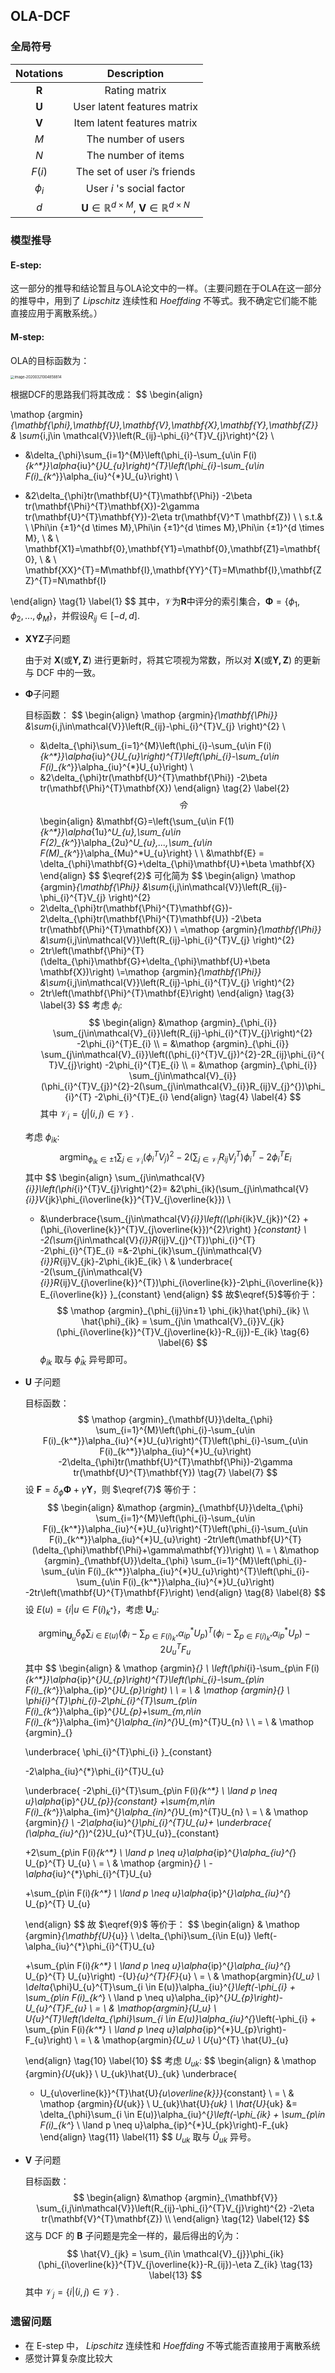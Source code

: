 ## OLA-DCF

### 全局符号

|  Notations   |                         Description                          |
| :----------: | :----------------------------------------------------------: |
| $\mathbf{R}$ |                        Rating matrix                         |
| $\mathbf{U}$ |                 User latent features matrix                  |
| $\mathbf{V}$ |                 Item latent features matrix                  |
|     $M$      |                     The number of users                      |
|     $N$      |                     The number of items                      |
|    $F(i)$    |                The set of user $i$’s friends                 |
|   $\phi_i$   |                  User $i$ 's social factor                   |
|     $d$      | $\mathbf{U} \in \mathbb{R}^{d×M}$, $\mathbf{V} \in \mathbb{R}^{d×N}$ |



### 模型推导

#### E-step:

这一部分的推导和结论暂且与OLA论文中的一样。（主要问题在于OLA在这一部分的推导中，用到了 $Lipschitz$ 连续性和 $Hoeffding$ 不等式。我不确定它们能不能直接应用于离散系统。）

#### M-step:

OLA的目标函数为：

<img src="C:\Users\QJ\AppData\Roaming\Typora\typora-user-images\image-20200321004858814.png" alt="image-20200321004858814" style="zoom:40%;" />

根据DCF的思路我们将其改成：
$$
\begin{align}

\mathop {argmin}_{\mathbf{\phi},\mathbf{U},\mathbf{V},\mathbf{X},\mathbf{Y},\mathbf{Z}} 
& \sum_{i,j\in \mathcal{V}}\left(R_{ij}-\phi_{i}^{T}V_{j}\right)^{2}
\\
+ &\delta_{\phi}\sum_{i=1}^{M}\left(\phi_{i}-\sum_{u\in F(i)_{k^*}}\alpha_{iu}^{*}U_{u}\right)^{T}\left(\phi_{i}-\sum_{u\in F(i)_{k^*}}\alpha_{iu}^{*}U_{u}\right)
\\
- &2\delta_{\phi}tr(\mathbf{U}^{T}\mathbf{\Phi}) -2\beta tr(\mathbf{\Phi}^{T}\mathbf{X})-2\gamma tr(\mathbf{U}^{T}\mathbf{Y})-2\eta tr(\mathbf{V}^T \mathbf{Z})
\\
\\
s.t.& \ \Phi\in \{±1\}^{d \times M},\Phi\in \{±1\}^{d \times M},\Phi\in \{±1\}^{d \times M},
\\
& \ \mathbf{X1}=\mathbf{0},\mathbf{Y1}=\mathbf{0},\mathbf{Z1}=\mathbf{0},
\\
& \ \mathbf{XX}^{T}=M\mathbf{I},\mathbf{YY}^{T}=M\mathbf{I},\mathbf{ZZ}^{T}=N\mathbf{I}

\end{align}
\tag{1}
\label{1}
$$
其中，$\mathcal{V}$为$\mathbf{R}$中评分的索引集合，$\mathbf{\Phi} = \{\phi_{1},\phi_{2},...,\phi_{M}\}$，并假设$R_{ij} \in [-d,d]$.

* $\mathbf{XYZ}$子问题

  由于对 $\mathbf{X}$(或$\mathbf{Y,Z}$) 进行更新时，将其它项视为常数，所以对 $\mathbf{X}$(或$\mathbf{Y,Z}$) 的更新与 DCF 中的一致。

* $\mathbf{\Phi}$子问题

  目标函数：
  $$
  \begin{align}
  \mathop {argmin}_{\mathbf{\Phi}} 
  &\sum_{i,j\in\mathcal{V}}\left(R_{ij}-\phi_{i}^{T}V_{j} \right)^{2}
  \\
  + &\delta_{\phi}\sum_{i=1}^{M}\left(\phi_{i}-\sum_{u\in F(i)_{k^*}}\alpha_{iu}^{*}U_{u}\right)^{T}\left(\phi_{i}-\sum_{u\in F(i)_{k^*}}\alpha_{iu}^{*}U_{u}\right)
  \\
  - &2\delta_{\phi}tr(\mathbf{U}^{T}\mathbf{\Phi}) -2\beta tr(\mathbf{\Phi}^{T}\mathbf{X})
  \end{align}
  \tag{2}
  \label{2}
  $$
  令
  $$
  \begin{align}
  &\mathbf{G}=\left\{\sum_{u\in F(1)_{k^*}}\alpha_{1u}^*U_{u},\sum_{u\in F(2)_{k^*}}\alpha_{2u}^*U_{u},...,\sum_{u\in F(M)_{k^*}}\alpha_{Mu}^*U_{u}\right\}
  \\
  \\
  &\mathbf{E} = \delta_{\phi}\mathbf{G}+\delta_{\phi}\mathbf{U}+\beta \mathbf{X}
  \end{align}
  $$
  $\eqref{2}$ 可化简为
  $$
  \begin{align}
  \mathop {argmin}_{\mathbf{\Phi}} 
  &\sum_{i,j\in\mathcal{V}}\left(R_{ij}-\phi_{i}^{T}V_{j} \right)^{2}
  - 2\delta_{\phi}tr(\mathbf{\Phi}^{T}\mathbf{G})- 2\delta_{\phi}tr(\mathbf{\Phi}^{T}\mathbf{U}) -2\beta tr(\mathbf{\Phi}^{T}\mathbf{X})
  \\
  =\mathop {argmin}_{\mathbf{\Phi}} 
  &\sum_{i,j\in\mathcal{V}}\left(R_{ij}-\phi_{i}^{T}V_{j} \right)^{2}
  - 2tr\left(\mathbf{\Phi}^{T}(\delta_{\phi}\mathbf{G}+\delta_{\phi}\mathbf{U}+\beta \mathbf{X})\right)
  \\=\mathop {argmin}_{\mathbf{\Phi}} 
  &\sum_{i,j\in\mathcal{V}}\left(R_{ij}-\phi_{i}^{T}V_{j} \right)^{2}
  - 2tr\left(\mathbf{\Phi}^{T}\mathbf{E}\right)
  \end{align}
  \tag{3}
  \label{3}
  $$
  考虑 $\phi_{i}$:
  $$
  \begin{align}
  &\mathop {argmin}_{\phi_{i}} \sum_{j\in\mathcal{V}_{i}}\left(R_{ij}-\phi_{i}^{T}V_{j}\right)^{2} -2\phi_{i}^{T}E_{i}
  \\
  = &\mathop {argmin}_{\phi_{i}} \sum_{j\in\mathcal{V}_{i}}\left((\phi_{i}^{T}V_{j})^{2}-2R_{ij}\phi_{i}^{T}V_{j}\right) -2\phi_{i}^{T}E_{i}
  \\
  = &\mathop {argmin}_{\phi_{i}} \sum_{j\in\mathcal{V}_{i}}(\phi_{i}^{T}V_{j})^{2}-2(\sum_{j\in\mathcal{V}_{i}}R_{ij}V_{j}^{})\phi_{i}^{T} -2\phi_{i}^{T}E_{i}
  \end{align}
  \tag{4}
  \label{4}
  $$
  其中 $\mathcal{V}_{i} = \{j|(i,j)\in \mathcal{V}\}$ .

  考虑 $\phi_{ik}$:
  $$
  \mathop {argmin}_{\phi_{ik}\in±1} \sum_{j\in\mathcal{V}_{i}}(\phi_{i}^{T}V_{j})^{2}-2(\sum_{j\in\mathcal{V}_{i}}R_{ij}V_{j}^{T})\phi_{i}^{T} -2\phi_{i}^{T}E_{i}
  \tag{5}
  \label{5}
  $$
  其中
  $$
  \begin{align}
  \sum_{j\in\mathcal{V}_{i}}\left(\phi_{i}^{T}V_{j}\right)^{2}= &2\phi_{ik}(\sum_{j\in\mathcal{V}_{i}}V_{jk}\phi_{i\overline{k}}^{T}V_{j\overline{k}})
  \\
  + &\underbrace{\sum_{j\in\mathcal{V}_{i}}\left((\phi_{ik}V_{jk})^{2} +(\phi_{i\overline{k}}^{T}V_{j\overline{k}})^{2}\right) }_{constant}
  \\
  -2(\sum_{j\in\mathcal{V}_{i}}R_{ij}V_{j}^{T})\phi_{i}^{T} -2\phi_{i}^{T}E_{i} =&-2\phi_{ik}\sum_{j\in\mathcal{V}_{i}}R_{ij}V_{jk}-2\phi_{ik}E_{ik}
  \\
  &
  \underbrace{
  -2(\sum_{j\in\mathcal{V}_{i}}R_{ij}V_{j\overline{k}}^{T})\phi_{i\overline{k}}-2\phi_{i\overline{k}}E_{i\overline{k}}
  }_{constant}
  \end{align}
  $$
  故$\eqref{5}$等价于：
  $$
  \mathop {argmin}_{\phi_{ij}\in±1} \phi_{ik}\hat{\phi}_{ik}
  \\
  \hat{\phi}_{ik} = \sum_{j\in \mathcal{V}_{i}}V_{jk}(\phi_{i\overline{k}}^{T}V_{j\overline{k}}-R_{ij})-E_{ik}
  \tag{6}
  \label{6}
  $$
  $\phi_{ik}$ 取与 $\hat{\phi}_{ik}$ 异号即可。

* $\mathbf{U}$ 子问题

  目标函数：
  $$
  \mathop {argmin}_{\mathbf{U}}\delta_{\phi} \sum_{i=1}^{M}\left(\phi_{i}-\sum_{u\in F(i)_{k^*}}\alpha_{iu}^{*}U_{u}\right)^{T}\left(\phi_{i}-\sum_{u\in F(i)_{k^*}}\alpha_{iu}^{*}U_{u}\right)
  -2\delta_{\phi}tr(\mathbf{U}^{T}\mathbf{\Phi})-2\gamma tr(\mathbf{U}^{T}\mathbf{Y})
  \tag{7}
  \label{7}
  $$
  设 $\mathbf{F} = \delta_{\phi}\mathbf{\Phi}+\gamma\mathbf{Y}$，则 $\eqref{7}$ 等价于：
  $$
  \begin{align}
  &\mathop {argmin}_{\mathbf{U}}\delta_{\phi} \sum_{i=1}^{M}\left(\phi_{i}-\sum_{u\in F(i)_{k^*}}\alpha_{iu}^{*}U_{u}\right)^{T}\left(\phi_{i}-\sum_{u\in F(i)_{k^*}}\alpha_{iu}^{*}U_{u}\right)
  -2tr\left(\mathbf{U}^{T}(\delta_{\phi}\mathbf{\Phi}+\gamma\mathbf{Y})\right)
  \\
  = \ &\mathop {argmin}_{\mathbf{U}}\delta_{\phi} \sum_{i=1}^{M}\left(\phi_{i}-\sum_{u\in F(i)_{k^*}}\alpha_{iu}^{*}U_{u}\right)^{T}\left(\phi_{i}-\sum_{u\in F(i)_{k^*}}\alpha_{iu}^{*}U_{u}\right)
  -2tr\left(\mathbf{U}^{T}\mathbf{F}\right)
  \end{align}
  \tag{8}
  \label{8}
  $$
  设 $E(u) = \{i|u\in F(i)_{k^*}\}$，考虑 $\mathbf{U}_{u}$:

  
  $$
  \mathop {argmin}_{\mathbf{U}_{u}} \delta_{\phi}\sum_{i\in E(u)}\left(\phi_{i}-\sum_{p\in F(i)_{k^*}}\alpha_{ip}^{*}U_{p}\right)^{T}\left(\phi_{i}-\sum_{p\in F(i)_{k^*}}\alpha_{ip}^{*}U_{p}\right)-2{U}_{u}^{T}{F}_{u}
  \tag{9}
  \label{9}
  $$
  其中
  $$
  \begin{align}
  & \mathop {argmin}_{} \ \left(\phi_{i}-\sum_{p\in F(i)_{k^*}}\alpha_{ip}^{*}U_{p}\right)^{T}\left(\phi_{i}-\sum_{p\in F(i)_{k^*}}\alpha_{ip}^{*}U_{p}\right)
  \\
  \\
  = \ & \mathop {argmin}_{} \  \phi_{i}^{T}\phi_{i}-2\phi_{i}^{T}\sum_{p\in F(i)_{k^*}}\alpha_{ip}^{*}U_{p}+\sum_{m,n\in F(i)_{k^*}}\alpha_{im}^{*}\alpha_{in}^{*}U_{m}^{T}U_{n}
  \\
  \\
  = \ & \mathop {argmin}_{} 
  
  \underbrace{
  \phi_{i}^{T}\phi_{i} }_{constant}
  
  -2\alpha_{iu}^{*}\phi_{i}^{T}U_{u}
  
  \underbrace{
  -2\phi_{i}^{T}\sum_{p\in F(i)_{k^*} \\ \land p \neq u}\alpha_{ip}^{*}U_{p}}_{constant}
  +\sum_{m,n\in F(i)_{k^*}}\alpha_{im}^{*}\alpha_{in}^{*}U_{m}^{T}U_{n}
  \\
  = \ & \mathop {argmin}_{} \ -2\alpha_{iu}^{*}\phi_{i}^{T}U_{u}+
  \underbrace{
  (\alpha_{iu}^{*})^{2}U_{u}^{T}U_{u}}_{constant}
  
  +2\sum_{p\in F(i)_{k^*} \\ \land p \neq u}\alpha_{ip}^{*}\alpha_{iu}^{*} U_{p}^{T} U_{u}
  \\
  = \ & \mathop {argmin}_{} \ -\alpha_{iu}^{*}\phi_{i}^{T}U_{u}
  
  +\sum_{p\in F(i)_{k^*} \\ \land p \neq u}\alpha_{ip}^{*}\alpha_{iu}^{*} U_{p}^{T} U_{u}
  
  \end{align}
  $$
  故 $\eqref{9}$ 等价于：
  $$
  \begin{align}
  & \mathop {argmin}_{\mathbf{U}_{u}} \ \delta_{\phi}\sum_{i\in E(u)}
  \left(-\alpha_{iu}^{*}\phi_{i}^{T}U_{u}
  
  +\sum_{p\in F(i)_{k^*} \\ \land p \neq u}\alpha_{ip}^{*}\alpha_{iu}^{*} U_{p}^{T} U_{u}\right)
  -{U}_{u}^{T}{F}_{u}
  \\
  = \ & \mathop{argmin}_{U_u} \  \delta_{\phi}U_{u}^{T}\sum_{i \in E(u)}\alpha_{iu}^{*}\left(-\phi_{i} + \sum_{p\in F(i)_{k^*} \\ \land p \neq u}\alpha_{ip}^{*}U_{p}\right)-U_{u}^{T}F_{u}
  \\
  = \ & \mathop{argmin}_{U_u} \  U_{u}^{T}\left(\delta_{\phi}\sum_{i \in E(u)}\alpha_{iu}^{*}\left(-\phi_{i} + \sum_{p\in F(i)_{k^*} \\ \land p \neq u}\alpha_{ip}^{*}U_{p}\right)-F_{u}\right)
  \\
  = \ & \mathop{argmin}_{U_u} \  U_{u}^{T} \hat{U}_{u}
  
  \end{align}
  \tag{10}
  \label{10}
  $$
  考虑 $U_{uk}$:
  $$
  \begin{align}
  & \mathop {argmin}_{U_{uk}} \ U_{uk}\hat{U}_{uk} 
  \underbrace{
  + U_{u\overline{k}}^{T}\hat{U}_{u\overline{k}}}_{constant}
  \\
  = \ & \mathop {argmin}_{U_{uk}} \ U_{uk}\hat{U}_{uk} 
  \\
  \hat{U}_{uk} &=  \delta_{\phi}\sum_{i \in E(u)}\alpha_{iu}^{*}\left(-\phi_{ik} + \sum_{p\in F(i)_{k^*} \\ \land p \neq u}\alpha_{ip}^{*}U_{pk}\right)-F_{uk}
  \end{align}
  \tag{11}
  \label{11}
  $$
  $U_{uk}$ 取与 $\hat{U}_{uk}$ 异号。

* $\mathbf{V}$ 子问题

  目标函数：
  $$
  \begin{align}
  &\mathop {argmin}_{\mathbf{V}} \sum_{i,j\in\mathcal{V}}\left(R_{ij}-\phi_{i}^{T}V_{j}\right)^{2} -2\eta tr(\mathbf{V}^{T}\mathbf{Z})
  \\
  \end{align}
  \tag{12}
  \label{12}
  $$
  这与 DCF 的 $\mathbf{B}$ 子问题是完全一样的，最后得出的$\hat{V}_{j}$为：
  $$
  \hat{V}_{jk} = \sum_{i\in \mathcal{V}_{j}}\phi_{ik}(\phi_{i\overline{k}}^{T}V_{j\overline{k}}-R_{ij})-\eta Z_{ik}
  \tag{13}
  \label{13}
  $$
  其中 $\mathcal{V}_{j} = \{i|(i,j)\in \mathcal{V}\}$ .

### 遗留问题

* 在 E-step 中， $Lipschitz$ 连续性和 $Hoeffding$ 不等式能否直接用于离散系统
* 感觉计算复杂度比较大

